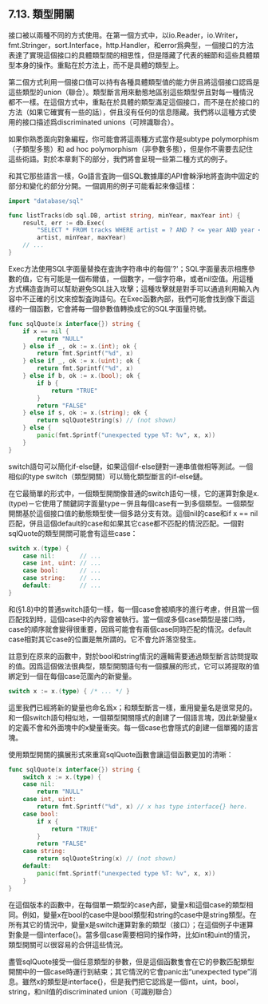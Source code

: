 ## 7.13. 類型開關
接口被以兩種不同的方式使用。在第一個方式中，以io.Reader，io.Writer，fmt.Stringer，sort.Interface，http.Handler，和error爲典型，一個接口的方法表達了實現這個接口的具體類型間的相思性，但是隱藏了代表的細節和這些具體類型本身的操作。重點在於方法上，而不是具體的類型上。

第二個方式利用一個接口值可以持有各種具體類型值的能力併且將這個接口認爲是這些類型的union（聯合）。類型斷言用來動態地區别這些類型併且對每一種情況都不一樣。在這個方式中，重點在於具體的類型滿足這個接口，而不是在於接口的方法（如果它確實有一些的話），併且沒有任何的信息隱藏。我們將以這種方式使用的接口描述爲discriminated unions（可辨識聯合）。

如果你熟悉面向對象編程，你可能會將這兩種方式當作是subtype polymorphism（子類型多態）和 ad hoc polymorphism（非參數多態），但是你不需要去記住這些術語。對於本章剩下的部分，我們將會呈現一些第二種方式的例子。

和其它那些語言一樣，Go語言査詢一個SQL數據庫的API會榦淨地將査詢中固定的部分和變化的部分分開。一個調用的例子可能看起來像這樣：
```go
import "database/sql"

func listTracks(db sql.DB, artist string, minYear, maxYear int) {
    result, err := db.Exec(
        "SELECT * FROM tracks WHERE artist = ? AND ? <= year AND year <= ?",
        artist, minYear, maxYear)
    // ...
}
```
Exec方法使用SQL字面量替換在査詢字符串中的每個'?'；SQL字面量表示相應參數的值，它有可能是一個布爾值，一個數字，一個字符串，或者nil空值。用這種方式構造査詢可以幫助避免SQL註入攻擊；這種攻擊就是對手可以通過利用輸入內容中不正確的引文來控製査詢語句。在Exec函數內部，我們可能會找到像下面這樣的一個函數，它會將每一個參數值轉換成它的SQL字面量符號。
```go
func sqlQuote(x interface{}) string {
    if x == nil {
        return "NULL"
    } else if _, ok := x.(int); ok {
        return fmt.Sprintf("%d", x)
    } else if _, ok := x.(uint); ok {
        return fmt.Sprintf("%d", x)
    } else if b, ok := x.(bool); ok {
        if b {
            return "TRUE"
        }
        return "FALSE"
    } else if s, ok := x.(string); ok {
        return sqlQuoteString(s) // (not shown)
    } else {
        panic(fmt.Sprintf("unexpected type %T: %v", x, x))
    }
}
```
switch語句可以簡化if-else鏈，如果這個if-else鏈對一連串值做相等測試。一個相似的type switch（類型開關）可以簡化類型斷言的if-else鏈。

在它最簡單的形式中，一個類型開關像普通的switch語句一樣，它的運算對象是x.(type)－它使用了關鍵詞字面量type－併且每個case有一到多個類型。一個類型開關基於這個接口值的動態類型使一個多路分支有效。這個nil的case和if x == nil匹配，併且這個default的case和如果其它case都不匹配的情況匹配。一個對sqlQuote的類型開關可能會有這些case：
```go
switch x.(type) {
    case nil:       // ...
    case int, uint: // ...
    case bool:      // ...
    case string:    // ...
    default:        // ...
}
```
和(§1.8)中的普通switch語句一樣，每一個case會被順序的進行考慮，併且當一個匹配找到時，這個case中的內容會被執行。當一個或多個case類型是接口時，case的順序就會變得很重要，因爲可能會有兩個case同時匹配的情況。default case相對其它case的位置是無所謂的。它不會允許落空發生。

註意到在原來的函數中，對於bool和string情況的邏輯需要通過類型斷言訪問提取的值。因爲這個做法很典型，類型開關語句有一個擴展的形式，它可以將提取的值綁定到一個在每個case范圍內的新變量。
```go
switch x := x.(type) { /* ... */ }
```
這里我們已經將新的變量也命名爲x；和類型斷言一樣，重用變量名是很常見的。和一個switch語句相似地，一個類型開關隱式的創建了一個語言塊，因此新變量x的定義不會和外面塊中的x變量衝突。每一個case也會隱式的創建一個單獨的語言塊。

使用類型開關的擴展形式來重寫sqlQuote函數會讓這個函數更加的清晰：
```go
func sqlQuote(x interface{}) string {
    switch x := x.(type) {
    case nil:
        return "NULL"
    case int, uint:
        return fmt.Sprintf("%d", x) // x has type interface{} here.
    case bool:
        if x {
            return "TRUE"
        }
        return "FALSE"
    case string:
        return sqlQuoteString(x) // (not shown)
    default:
        panic(fmt.Sprintf("unexpected type %T: %v", x, x))
    }
}
```
在這個版本的函數中，在每個單一類型的case內部，變量x和這個case的類型相同。例如，變量x在bool的case中是bool類型和string的case中是string類型。在所有其它的情況中，變量x是switch運算對象的類型（接口）；在這個例子中運算對象是一個interface{}。當多個case需要相同的操作時，比如int和uint的情況，類型開關可以很容易的合併這些情況。

盡管sqlQuote接受一個任意類型的參數，但是這個函數隻會在它的參數匹配類型開關中的一個case時運行到結束；其它情況的它會panic出“unexpected type”消息。雖然x的類型是interface{}，但是我們把它認爲是一個int，uint，bool，string，和nil值的discriminated union（可識别聯合）
